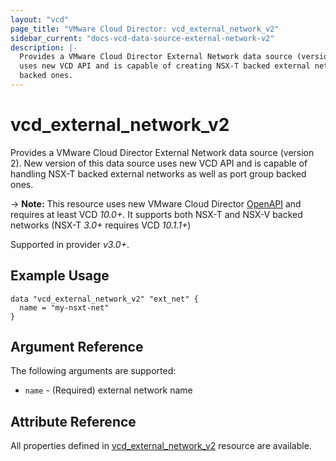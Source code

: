 ```yaml
---
layout: "vcd"
page_title: "VMware Cloud Director: vcd_external_network_v2"
sidebar_current: "docs-vcd-data-source-external-network-v2"
description: |-
  Provides a VMware Cloud Director External Network data source (version 2). New version of this data source
  uses new VCD API and is capable of creating NSX-T backed external networks as well as port group
  backed ones.
---
```


# vcd\_external\_network\_v2

Provides a VMware Cloud Director External Network data source (version 2). New version of this data source uses new VCD
API and is capable of handling NSX-T backed external networks as well as port group backed ones.

-> **Note:** This resource uses new VMware Cloud Director
[OpenAPI](https://code.vmware.com/docs/11982/getting-started-with-vmware-cloud-director-openapi) and
requires at least VCD *10.0+*. It supports both NSX-T and NSX-V backed networks (NSX-T *3.0+* requires VCD *10.1.1+*)

Supported in provider *v3.0+*.

## Example Usage

```hcl
data "vcd_external_network_v2" "ext_net" {
  name = "my-nsxt-net"
}

```

## Argument Reference

The following arguments are supported:

* `name` - (Required) external network name

## Attribute Reference

All properties defined in [vcd_external_network_v2](/docs/providers/vcd/r/external_network_v2.html)
resource are available.
